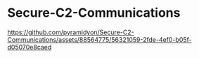 # Secure-C2-Communications


https://github.com/pyramidyon/Secure-C2-Communications/assets/88564775/56321059-2fde-4ef0-b05f-d05070e8caed

